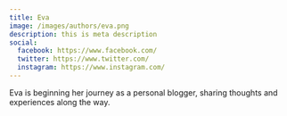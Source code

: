 ```yaml
---
title: Eva
image: /images/authors/eva.png
description: this is meta description
social:
  facebook: https://www.facebook.com/
  twitter: https://www.twitter.com/
  instagram: https://www.instagram.com/
---
```


Eva is beginning her journey as a personal blogger, sharing thoughts and experiences along the way.
